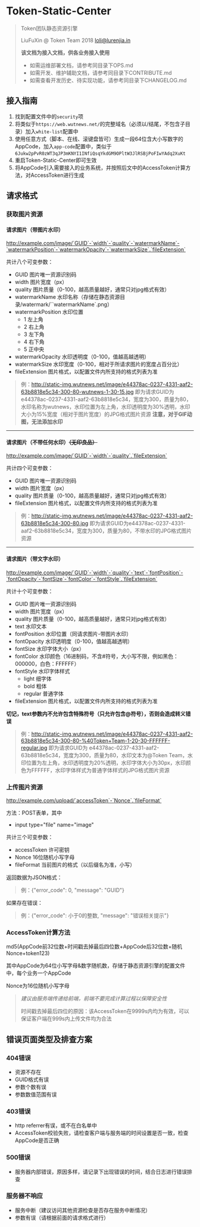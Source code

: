 # Token-Static-Center

> Token团队静态资源引擎
>
> LiuFuXin @ Token Team 2018 <loli@lurenjia.in>
>
> **该文档为接入文档，供各业务接入使用**
>
> - 如需运维部署文档，请参考同目录下OPS.md
> - 如需开发、维护辅助文档，请参考同目录下CONTRIBUTE.md
> - 如需查看开发历史、待实现功能，请参考同目录下CHANGELOG.md



## 接入指南

1. 找到配置文件中的`security`项
2. 将类似于`https://web.wutnews.net/`的完整域名（必须以/结尾，不包含子目录）加入`white-list`配置中
3. 使用任意方式（脚本、在线、滚键盘皆可）生成一段64位含大小写数字的AppCode，加入`app-code`配置中，类似于`6Jukw2pPvR0zWT3qJP3mKNYI1INfiQsqYkdGM9OPltW3JlRSBjPoFIwYAdq2XuKt`
4. 重启Token-Static-Center即可生效
5. 将AppCode引入需要接入的业务系统，并按照后文中的AccessToken计算方法，对AccessToken进行生成

## 请求格式

### 获取图片资源
#### 请求图片（带图片水印）
http://example.com/image/`GUID`-`width`-`quality`-`watermarkName`-`watermarkPosition`-`watermarkOpacity`-`watermarkSize`.`fileExtension`

共计八个可变参数：

- GUID 图片唯一资源识别码
- width 图片宽度（px）
- quality 图片质量（0-100，越高质量越好，通常只对jpg格式有效）
- watermarkName 水印名称（存储在静态资源目录/watermark/``watermarkName`.png）
- watermarkPosition 水印位置
  - 1 左上角
  - 2 右上角
  - 3 左下角
  - 4 右下角
  - 5 正中央
- watermarkOpacity 水印透明度（0-100，值越高越透明）
- watermarkSize 水印宽度（0-100，相对于所请求图片的宽度占百分比）
- fileExtension 图片格式，以配置文件内所支持的格式列表为准

> 例：http://static-img.wutnews.net/image/e44378ac-0237-4331-aaf2-63b8818e5c34-300-80-wutnews-1-30-15.jpg 即为请求GUID为 e44378ac-0237-4331-aaf2-63b8818e5c34，宽度为300，质量为80，水印名称为wutnews，水印位置为左上角，水印透明度为30%透明，水印大小为15%宽度（相对于图片宽度）的JPG格式图片资源
**注意，对于GIF动图，无法添加水印**

------

#### 请求图片（不带任何水印）~~（无印良品）~~
http://example.com/image/`GUID`-`width`-`quality`.`fileExtension`

共计四个可变参数：

- GUID 图片唯一资源识别码
- width 图片宽度（px）
- quality 图片质量（0-100，越高质量越好，通常只对jpg格式有效）
- fileExtension 图片格式，以配置文件内所支持的格式列表为准

> 例：http://static-img.wutnews.net/image/e44378ac-0237-4331-aaf2-63b8818e5c34-300-80.jpg 即为请求GUID为e44378ac-0237-4331-aaf2-63b8818e5c34，宽度为300，质量为80，不带水印的JPG格式图片资源

------

#### 请求图片（带文字水印）

http://example.com/image/`GUID`-`width`-`quality`-`text`-`fontPosition`-`fontOpacity`-`fontSize`-`fontColor`-`fontStyle`.`fileExtension`

共计十个可变参数：

- GUID 图片唯一资源识别码
- width 图片宽度（px）
- quality 图片质量（0-100，越高质量越好，通常只对jpg格式有效）
- text 水印文本
- fontPosition 水印位置（同请求图片-带图片水印）
- fontOpacity 水印透明度（0-100，值越高越透明）
- fontSize 水印字体大小（px）
- fontColor 水印颜色（16进制码，不含#符号，大小写不限，例如黑色：000000，白色：FFFFFF）
- fontStyle 水印字体样式
  - light 细字体
  - bold 粗体
  - regular 普通字体
- fileExtension 图片格式，以配置文件内所支持的格式列表为准

**切记，text参数内不允许包含特殊符号（只允许包含@符号），否则会造成转义错误**

> 例：http://static-img.wutnews.net/image/e44378ac-0237-4331-aaf2-63b8818e5c34-300-80-%40Token+Team-1-20-30-FFFFFF-regular.jpg 即为请求GUID为 e44378ac-0237-4331-aaf2-63b8818e5c34，宽度为300，质量为80，水印文本为@Token Team，水印位置为左上角，水印透明度为20%透明，水印字体大小为30px，水印颜色为FFFFFF，水印字体样式为普通字体样式的JPG格式图片资源



### 上传图片资源

http://example.com/upload/`accessToken`-`Nonce`.`fileFormat`

方法：POST表单，其中

- input type="file" name="image"

共计三个可变参数：

- accessToken 许可密钥
- Nonce 16位随机小写字母
- fileFormat 当前图片的格式（以后缀名为准，小写）

返回数据为JSON格式：

> 例：{"error_code": 0, "message": "GUID"}

如果存在错误：

> 例：{"error_code": 小于0的整数, "message": "错误相关提示"}

### AccessToken计算方法

md5(AppCode前32位数+时间戳去掉最后四位数+AppCode后32位数+随机Nonce+token123)

其中AppCode为64位小写字母&数字随机数，存储于静态资源引擎的配置文件中，每个业务一个AppCode

Nonce为16位随机小写字母

> *建议由服务端传递给前端，前端不要完成计算过程以保障安全性*
>
> 时间戳去掉最后四位的原因：该AccessToken在9999s内均为有效，可以保证客户端在999s内上传文件均为合法



## 错误页面类型及排查方案

### 404错误

- 资源不存在
- GUID格式有误
- 参数个数有误
- 参数数值范围有误

### 403错误

- http referrer有误，或不在白名单中
- AccessToken校验失败，请检查客户端与服务端的时间设置是否一致，检查AppCode是否正确

### 500错误

- 服务器内部错误，原因多样，请记录下出现错误的时间，结合日志进行错误排查

### 服务器不响应

- 服务中断（建议访问其他资源检查是否存在服务中断情况）
- 参数有误（请根据前面的请求格式进行）